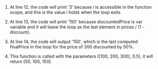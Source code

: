 1. At line 12, the code will print '3' because i is accessible in the function scope, and this is the value i holds when the loop exits.

2. At line 13, the code will print '150' because discountedPrice is var variable and it will leave the loop as the last element in prices / (1 - discount).

3. At line 14, the code will output '150', which is the last computed finalPrice in the loop for the price of 300 discounted by 50%.

4. This function is called with the parameters ([100, 200, 300], 0.5), it will return [50, 100, 150].